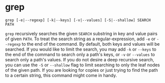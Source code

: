 # grep

```text
grep [-e|--regexp] [-k|--keys] [-v|--values] [-S|--shallow] SEARCH PATH
```

`grep` recursively searches the given `SEARCH` substring in key and value pairs of given `PATH`. To treat the search string as a regular-expression, add `-e` or `--regexp` to the end of the command. By default, both keys and values will be searched. If you would like to limit the search, you may add `-k` or `--keys` to the end of the command to search only a path's keys, or `-v` or `--values` to search only a path's values.
If you do not desire a deep recursive search, you can use the `-S` or `--shallow` flag to limit searching to only the leaf nodes of the given path.
If you are looking for copies or just trying to find the path to a certain string, this command might come in handy.
